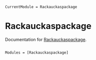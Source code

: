 ```@meta
CurrentModule = Rackauckaspackage
```

# Rackauckaspackage

Documentation for [Rackauckaspackage](https://github.com/atantos/Rackauckaspackage.jl).

```@index
```

```@autodocs
Modules = [Rackauckaspackage]
```
